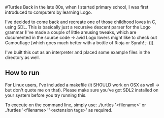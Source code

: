 
#Turtles
Back in the late 80s, when I started primary school, I was first introduced to computers by learning Logo.  

I've decided to come back and recreate one of those childhood loves in C, using SDL.  This is basically just a recursive descent parser for the Logo grammar (I've made a couple of little amusing tweaks, which are documented in the source code -> avid Logo lovers might like to check out Camouflage [which goes much better with a bottle of Rioja or Syrah! ;-)]).

I've built this out as an interpreter and placed some example files in the directory as well.


## How to run
For Linux users, I've included a makefile (it SHOULD work on OSX as well -> but don't quote me on that).
Please make sure you've got SDL2 installed on your system before you try running this.

To execute on the command line, simply use: ./turtles '\<filename\>' or ./turtles '\<filename\>' '\<extension tags\>' as required.
